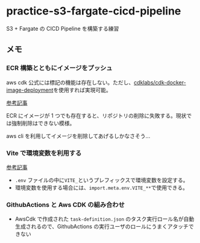# practice-s3-fargate-cicd-pipeline

S3 + Fargate の CICD Pipeline を構築する練習

## メモ

### ECR 構築とともにイメージをプッシュ

aws cdk 公式には標記の機能は存在しない。ただし、[cdklabs/cdk-docker-image-deployment](https://github.com/cdklabs/cdk-docker-image-deployment)を使用すれば実現可能。

[参考記事](https://zenn.dev/5t111111/articles/use-cdk-docker-image-deployment)

ECR にイメージが 1 つでも存在すると、リポジトリの削除に失敗する。現状では強制削除はできない模様。

aws cli を利用してイメージを削除してあげるしかなさそう...

### Vite で環境変数を利用する

[参考記事](https://zenn.dev/pyhrinezumi/articles/5d4de84af2c110)

- `.env` ファイルの中に`VITE_`というプレフィックスで環境変数を設定する。
- 環境変数を使用する場合には、`import.meta.env.VITE_**`で使用できる。

### GithubActions と Aws CDK の組み合わせ

- AwsCdk で作成された `task-definition.json` のタスク実行ロール名が自動生成されるので、GithubActions の実行ユーザのロールにうまくアタッチできない
